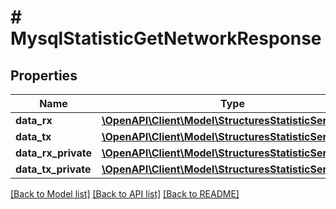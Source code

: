 # # MysqlStatisticGetNetworkResponse

## Properties

Name | Type | Description | Notes
------------ | ------------- | ------------- | -------------
**data_rx** | [**\OpenAPI\Client\Model\StructuresStatisticSeriesData**](StructuresStatisticSeriesData.md) |  | [optional]
**data_tx** | [**\OpenAPI\Client\Model\StructuresStatisticSeriesData**](StructuresStatisticSeriesData.md) |  | [optional]
**data_rx_private** | [**\OpenAPI\Client\Model\StructuresStatisticSeriesData**](StructuresStatisticSeriesData.md) |  | [optional]
**data_tx_private** | [**\OpenAPI\Client\Model\StructuresStatisticSeriesData**](StructuresStatisticSeriesData.md) |  | [optional]

[[Back to Model list]](../../README.md#models) [[Back to API list]](../../README.md#endpoints) [[Back to README]](../../README.md)
